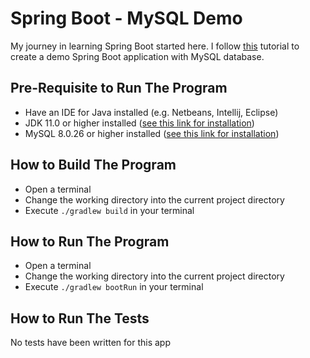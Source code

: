 # Spring Boot - MySQL Demo

My journey in learning Spring Boot started here. I follow [this](https://spring.io/guides/gs/accessing-data-mysql/) tutorial to create a demo Spring Boot application with MySQL database.

## Pre-Requisite to Run The Program

- Have an IDE for Java installed (e.g. Netbeans, Intellij, Eclipse)
- JDK 11.0 or higher installed ([see this link for installation](https://docs.oracle.com/en/java/javase/17/install/overview-jdk-installation.html))
- MySQL 8.0.26 or higher installed ([see this link for installation](https://www.digitalocean.com/community/tutorials/how-to-install-mysql-on-ubuntu-20-04))

## How to Build The Program

- Open a terminal
- Change the working directory into the current project directory
- Execute `./gradlew build` in your terminal

## How to Run The Program

- Open a terminal
- Change the working directory into the current project directory
- Execute `./gradlew bootRun` in your terminal

## How to Run The Tests

No tests have been written for this app

